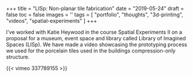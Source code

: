 +++
title = "LISp: Non-planar tile fabrication"
date = "2019-05-24"
draft = false 
toc = false
images = ''
tags = [ "portfolio", "thoughts", "3d-printing", "videos", "spatial-experiments" ]
+++

I've worked with Katie Heywood in the course Spatial Experiments II on a proposal for a museum, event space and library called Library of Imagined Spaces (LISp). We have made a video showcasing the prototyping process we used for the porcelain tiles used in the buildings compression-only structure.

{{< vimeo 337789155 >}}

